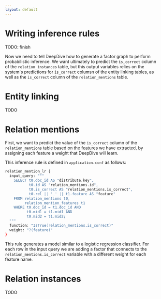 ```yaml
---
layout: default
---
```


Writing inference rules
====

TODO: finish

Now we need to tell DeepDive how to generate a factor graph to perform probabilistic inference. We want ultimately to predict the `is_correct` column of the `relation_instances` table, but this output variables relies on the system's predictions for `is_correct` columsn of the entity linking tables, as well as the `is_correct` column of the `relation_mentions` table.

# Entity linking

TODO

# Relation mentions

First, we want to predict the value of the `is_correct` column of the `relation_mentions` table based on the features we have extracted, by assigning each feature a weight that DeepDive will learn.

This inference rule is defined in `application.conf` as follows:

```bash
relation_mention_lr {
  input_query: """
    SELECT t0.doc_id AS "distribute.key",
           t0.id AS "relation_mentions.id",
           t0.is_correct AS "relation_mentions.is_correct",
           t0.rel || '_' || t1.feature AS "feature"
    FROM relation_mentions t0,
         relation_mention_features t1
    WHERE t0.doc_id = t1.doc_id AND
          t0.mid1 = t1.mid1 AND
          t0.mid2 = t1.mid2;
  """
  function: "IsTrue(relation_mentions.is_correct)"
  weight: "?(feature)"
}
```

This rule generates a model similar to a logistic regression classifier. For each row in the input query we are adding a factor that connects to the `relation_mentions.is_correct` variable with a different weight for each feature name.

# Relation instances

TODO
